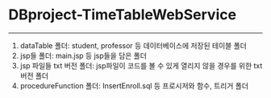 # DBproject-TimeTableWebService
------------------------------
1. dataTable 폴더: student, professor 등 데이터베이스에 저장된 테이블 폴더
2. jsp들 폴더: main.jsp 등 jsp들을 담은 폴더
3. jsp 파일들 txt 버전 폴더: jsp파일이 코드를 볼 수 있게 열리지 않을 경우를 위한 txt버전 폴더
4. procedureFunction 폴더: InsertEnroll.sql 등 프로시저와 함수, 트리거 폴더
